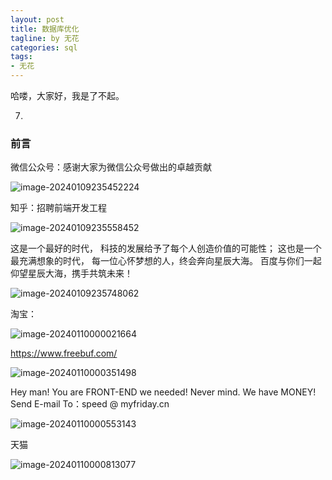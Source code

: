 ```yaml
---
layout: post
title: 数据库优化
tagline: by 无花
categories: sql
tags:
- 无花
---
```


哈喽，大家好，我是了不起。  

7. 

<!--more-->

### 前言



微信公众号：感谢大家为微信公众号做出的卓越贡献

![image-20240109235452224](https://www.javanorth.cn/assets/images/2024/wuhua/0131-console-01.png)





知乎：招聘前端开发工程

![image-20240109235558452](https://www.javanorth.cn/assets/images/2024/wuhua/0131-console-02.png)







这是一个最好的时代，
科技的发展给予了每个人创造价值的可能性；
这也是一个最充满想象的时代，
每一位心怀梦想的人，终会奔向星辰大海。
百度与你们一起仰望星辰大海，携手共筑未来！

![image-20240109235748062](https://www.javanorth.cn/assets/images/2024/wuhua/0131-console-03.png)





淘宝：

![image-20240110000021664](https://www.javanorth.cn/assets/images/2024/wuhua/0131-console-04.png)





https://www.freebuf.com/



![image-20240110000351498](https://www.javanorth.cn/assets/images/2024/wuhua/0131-console-05.png)





Hey man! You are FRONT-END we needed!
Never mind. We have MONEY!
Send E-mail To：speed @ myfriday.cn

![image-20240110000553143](https://www.javanorth.cn/assets/images/2024/wuhua/0131-console-06.png)





天猫

![image-20240110000813077](https://www.javanorth.cn/assets/images/2024/wuhua/0131-console-07.png)